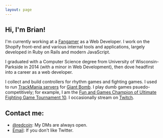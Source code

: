 ```yaml
---
layout: page
---
```


## Hi, I'm Brian!

I'm currently working at a [Fangamer](http://www.fangamer.com) as a Web Developer. I work on the Shopify front-end and various internal tools and applications, largely developed in Ruby on Rails and modern JavaScript.

I graduated with a Computer Science degree from University of Wisconsin-Parkside in 2014 (with a minor in Web Development), then dove headfirst into a career as a web developer.

I collect and build controllers for rhythm games and fighting games. I used to run [TrackMania servers](https://redco.in/tm) for [Giant Bomb](http://giantbomb.com). I play dumb games psuedo-competitively; for example, I am the [Fun and Games Champion of Ultimate Fighting Game Tournament 10](https://twitter.com/redcoin/status/576183007997886464). I occasionally stream on [Twitch](http://twitch.tv/redcoin).

## Contact me:

* [@redcoin](https://twitter.com/redcoin): My DMs are always open.
* [Email](mailto:brian@briancoia.com): If you don't like Twitter.
